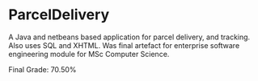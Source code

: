 # ParcelDelivery
A Java and netbeans based application for parcel delivery, and tracking. Also uses SQL and XHTML. Was final artefact for enterprise software engineering module for MSc Computer Science.

Final Grade: 70.50%
